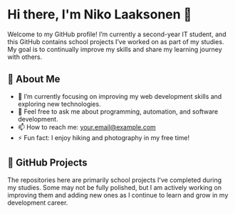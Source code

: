 # Hi there, I'm Niko Laaksonen 👋

Welcome to my GitHub profile! I’m currently a second-year IT student, and this GitHub contains school projects I’ve worked on as part of my studies. My goal is to continually improve my skills and share my learning journey with others.

## 🚀 About Me

- 🌱 I’m currently focusing on improving my web development skills and exploring new technologies.
- 💬 Feel free to ask me about programming, automation, and software development.
- 📫 How to reach me: [your.email@example.com](mailto:your.email@example.com)
- ⚡ Fun fact: I enjoy hiking and photography in my free time!

## 📂 GitHub Projects

The repositories here are primarily school projects I've completed during my studies. Some may not be fully polished, but I am actively working on improving them and adding new ones as I continue to learn and grow in my development career.
